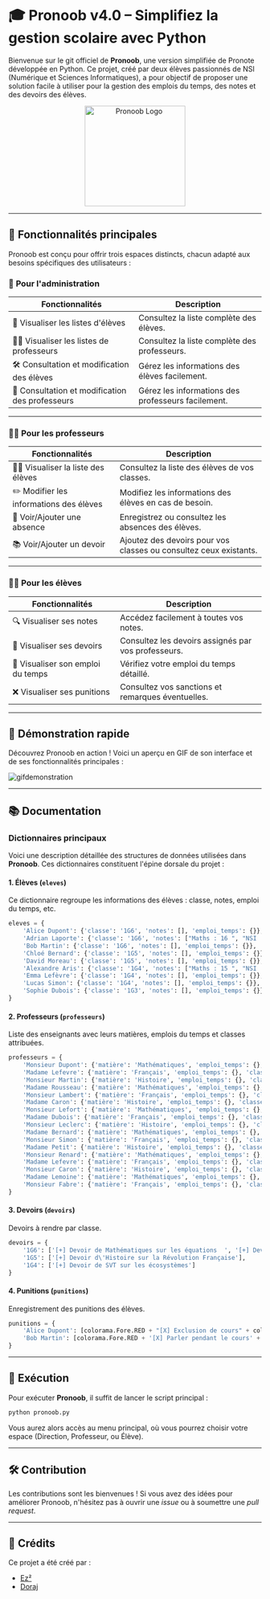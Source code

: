# 🎓 Pronoob v4.0 – Simplifiez la gestion scolaire avec Python 

Bienvenue sur le git officiel de **Pronoob**, une version simplifiée de Pronote développée en Python. Ce projet, créé par deux élèves passionnés de NSI (Numérique et Sciences Informatiques), a pour objectif de proposer une solution facile à utiliser pour la gestion des emplois du temps, des notes et des devoirs des élèves.

<p align="center">
  <img src="https://github.com/user-attachments/assets/84c903cc-2d27-467c-83ce-449d20f8b818" alt="Pronoob Logo" width="200">
</p>

---

## **🌟** **Fonctionnalités principales**

Pronoob est conçu pour offrir trois espaces distincts, chacun adapté aux besoins spécifiques des utilisateurs :

### 🏫 **Pour l'administration**
| Fonctionnalités                 | Description                                         |
|---------------------------------|-----------------------------------------------------|
| 👥 Visualiser les listes d'élèves | Consultez la liste complète des élèves.            |
| 🧑‍🏫 Visualiser les listes de professeurs | Consultez la liste complète des professeurs.       |
| 🛠️ Consultation et modification des élèves | Gérez les informations des élèves facilement.      |
| 🔧 Consultation et modification des professeurs | Gérez les informations des professeurs facilement. |
---

### 👩‍🏫 **Pour les professeurs**
| Fonctionnalités                 | Description                                         |
|---------------------------------|-----------------------------------------------------|
| 👨‍🎓 Visualiser la liste des élèves | Consultez la liste des élèves de vos classes.      |
| ✏️ Modifier les informations des élèves | Modifiez les informations des élèves en cas de besoin. |
| 📄 Voir/Ajouter une absence      | Enregistrez ou consultez les absences des élèves.   |
| 📚 Voir/Ajouter un devoir        | Ajoutez des devoirs pour vos classes ou consultez ceux existants. |

---

### 🧑‍🎓 **Pour les élèves**
| Fonctionnalités                 | Description                                         |
|---------------------------------|-----------------------------------------------------|
| 🔍 Visualiser ses notes          | Accédez facilement à toutes vos notes.             |
| 📝 Visualiser ses devoirs        | Consultez les devoirs assignés par vos professeurs.|
| 📅 Visualiser son emploi du temps| Vérifiez votre emploi du temps détaillé.           |
| ❌ Visualiser ses punitions      | Consultez vos sanctions et remarques éventuelles.  |

---

## 🎥 Démonstration rapide
Découvrez Pronoob en action ! Voici un aperçu en GIF de son interface et de ses fonctionnalités principales :

![gifdemonstration](https://github.com/user-attachments/assets/e82087f3-8824-42e6-ba0d-b6570dba5e21)

---

## 📚 Documentation 

### Dictionnaires principaux
Voici une description détaillée des structures de données utilisées dans **Pronoob**. Ces dictionnaires constituent l'épine dorsale du projet :

#### 1. **Élèves** **(`eleves`)**
Ce dictionnaire regroupe les informations des élèves : classe, notes, emploi du temps, etc.

```python
eleves = {
    'Alice Dupont': {'classe': '1G6', 'notes': [], 'emploi_temps': {}},
    'Adrian Laporte': {'classe': '1G6', 'notes': ["Maths : 16 ", "NSI : 13 ", "Français : 17 ", "Histoire-Géographie : 14 ", "Anglais : 18  ", "Physique-Chimie : 15  ", "SVT : 16"], 'emploi_temps': {"Lundi": "Maths", "Mardi": "Français", "Mercredi": "NSI", "Jeudi": "Anglais", "Vendredi": "Histoire-Géographie"}},
    'Bob Martin': {'classe': '1G6', 'notes': [], 'emploi_temps': {}},
    'Chloé Bernard': {'classe': '1G5', 'notes': [], 'emploi_temps': {}},
    'David Moreau': {'classe': '1G5', 'notes': [], 'emploi_temps': {}},
    'Alexandre Aris': {'classe': '1G4', 'notes': ["Maths : 15 ", "NSI : 14 ", "Français : 19 ", "Histoire-Géographie : 15"], 'emploi_temps': {"Lundi": "Physique-Chimie", "Mardi": "SVT", "Mercredi": "Philosophie", "Jeudi": "Espagnol", "Vendredi": "EPS"}},
    'Emma Lefèvre': {'classe': '1G4', 'notes': [], 'emploi_temps': {}},
    'Lucas Simon': {'classe': '1G4', 'notes': [], 'emploi_temps': {}},
    'Sophie Dubois': {'classe': '1G3', 'notes': [], 'emploi_temps': {}}
}
```

#### 2. **Professeurs (`professeurs`)**
Liste des enseignants avec leurs matières, emplois du temps et classes attribuées.

```python
professeurs = {
    'Monsieur Dupont': {'matière': 'Mathématiques', 'emploi_temps': {}, 'classes': []},
    'Madame Lefevre': {'matière': 'Français', 'emploi_temps': {}, 'classes': []},
    'Monsieur Martin': {'matière': 'Histoire', 'emploi_temps': {}, 'classes': []},
    'Madame Rousseau': {'matière': 'Mathématiques', 'emploi_temps': {}, 'classes': []},
    'Monsieur Lambert': {'matière': 'Français', 'emploi_temps': {}, 'classes': []},
    'Madame Caron': {'matière': 'Histoire', 'emploi_temps': {}, 'classes': []},
    'Monsieur Lefort': {'matière': 'Mathématiques', 'emploi_temps': {}, 'classes': []},
    'Madame Dubois': {'matière': 'Français', 'emploi_temps': {}, 'classes': []},
    'Monsieur Leclerc': {'matière': 'Histoire', 'emploi_temps': {}, 'classes': []},
    'Madame Bernard': {'matière': 'Mathématiques', 'emploi_temps': {}, 'classes': []},
    'Monsieur Simon': {'matière': 'Français', 'emploi_temps': {}, 'classes': []},
    'Madame Petit': {'matière': 'Histoire', 'emploi_temps': {}, 'classes': []},
    'Monsieur Renard': {'matière': 'Mathématiques', 'emploi_temps': {}, 'classes': []},
    'Madame Lefevre': {'matière': 'Français', 'emploi_temps': {}, 'classes': []},
    'Monsieur Caron': {'matière': 'Histoire', 'emploi_temps': {}, 'classes': []},
    'Madame Lemoine': {'matière': 'Mathématiques', 'emploi_temps': {}, 'classes': []},
    'Monsieur Fabre': {'matière': 'Français', 'emploi_temps': {}, 'classes': []},
}
```

#### 3. **Devoirs (`devoirs`)**
Devoirs à rendre par classe.

```python
devoirs = {
    '1G6': ['[+] Devoir de Mathématiques sur les équations  ', '[+] Devoir de Français sur un livre'],
    '1G5': ['[+] Devoir d\'Histoire sur la Révolution Française'],
    '1G4': ['[+] Devoir de SVT sur les écosystèmes']
}
```

#### 4. **Punitions (`punitions`)**
Enregistrement des punitions des élèves.

```python
punitions = {
    'Alice Dupont': [colorama.Fore.RED + "[X] Exclusion de cours" + colorama.Fore.WHITE],
    'Bob Martin': [colorama.Fore.RED + '[X] Parler pendant le cours' + colorama.Fore.WHITE]
}
```

---

## 🚀 Exécution
Pour exécuter **Pronoob**, il suffit de lancer le script principal :

```bash
python pronoob.py
```

Vous aurez alors accès au menu principal, où vous pourrez choisir votre espace (Direction, Professeur, ou Élève).

---

## 🛠️ Contribution
Les contributions sont les bienvenues ! Si vous avez des idées pour améliorer Pronoob, n'hésitez pas à ouvrir une *issue* ou à soumettre une *pull request*.

---

## 🏅 Crédits
Ce projet a été créé par :
- [Ez²](https://github.com/Aminecool15)
- [Doraj](https://github.com/D0rAj)



